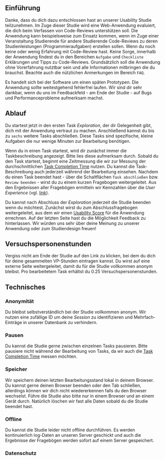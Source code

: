 ## Einführung

Danke, dass du dich dazu entschlossen hast an unserer Usability Studie teilzunehmen. Im Zuge dieser Studie wird eine Web-Anwendung evaluiert, die dich beim Verfassen von Code-Reviews unterstützen soll. Die Anwendung kann beispielsweise zum Einsatz kommen, wenn im Zuge einer Veranstaltung Studierende für andere Studierende Code-Reviews zu deren Studienleistungen (Programmieraufgaben) erstellen sollen. Wenn du noch keine oder wenig Erfahrung mit Code-Review hast. Keine Sorge, innerhalb der Anwendung findest du in den Bereichen `Aufgabe` und `Checkliste` Erklärungen und Tipps zu Code-Reviews. Grundsätzlich soll die Anwendung ohne Vorerfahrung nutztbar sein und alle Informationen mitbringen die du brauchst. Beachte auch die nützlichen Anmerkungen im Bereich `FAQ`.

Es handelt sich bei der Software um einen späten Prototypen. Die Anwendung sollte weitestgehend fehlerfrei laufen. Wir sind dir sehr dankbar, wenn du uns im Feedbackfeld - am Ende der Studie - auf Bugs und Performanceprobleme aufmerksam machst.

## Ablauf

Du startest jetzt in den ersten Task *Exploration*, der dir Gelegenheit gibt, dich mit der Anwendung vertraut zu machen. Anschließend kannst du bis zu `sechs` weitere Tasks abschließen. Diese Tasks sind spezifische, kleine Aufgaben die nur wenige Minuten zur Bearbeitung benötigen.

Wenn du in einen Task startest, wird dir zunächst immer die Taskbeschreibung angezeigt. Bitte lies diese aufmerksam durch. Sobald du den Task startest, beginnt eine Zeitmessung die wir zur Messung der durchschnittlichen [Task Completion Time](https://www.usabilityfirst.com/glossary/task-completion-time/index.html#:~:text=a%20measure%20of%20the%20time,typical%20metric%20in%20usability%20evaluation.) nutzen. Du kannst die Task-Beschreibung auch jederzeit während der Bearbeitung einsehen. 
Nachdem du einen Task beendet hast - über die Schaltflächen `Task abschließen` bzw. `Review beenden` - wirst du zu einem kurzen Fragebogen weitergeleitet. Aus den Ergebnissen aller Fragebögen ermitteln wir Kennzahlen über die *User Experience* (vgl. [link](https://www.ueq-online.org/)).

Du kannst nach Abschluss der *Exploration* jederzeit die Studie beenden wenn du möchtest. Zunächst wirst du zum Abschlussfragebogen weitergeleitet, aus dem wir einen [Usability Score](https://www.usability.gov/how-to-and-tools/methods/system-usability-scale.html) für die Anwendung errechnen. Auf der letzten Seite hast du die Möglichkeit Feedback zu hinterlassen. Wir würden uns sehr über deine Meinung zu unserer Anwendung oder zum Studiendesign freuen!

## Versuchspersonenstunden

Vergiss nicht am Ende der Studie auf den Link zu klicken, bei dem du dich für deine gesammelten VP-Stunden eintragen kannst. Du wirst auf eine externe Seite weitergeleitet, damit du für die Studie vollkommen anonym bleibst. Pro bearbeitetem Task erhältst du 0.25 Versuchspersonenstunden.

## Technisches

### Anonymität

Du bleibst selbstverständlich bei der Studie vollkommen anonym. Wir nutzen eine zufällige ID um deine *Session* zu identifizieren und Mehrfach-Einträge in unserer Datenbank zu verhindern.

### Pausen

Du kannst die Studie gerne zwischen einzelnen Tasks pausieren. Bitte pausiere nicht während der Bearbeitung von Tasks, da wir auch die [Task Completion Time](https://www.usabilityfirst.com/glossary/task-completion-time/index.html#:~:text=a%20measure%20of%20the%20time,typical%20metric%20in%20usability%20evaluation.) messen möchten.

### Speicher

Wir speichern deinen letzten Bearbeitungsstand lokal in deinem Browser. Du kannst gerne deinen Browser beenden oder den Tab schließen, allerdings können wir dich nicht wiedererkennen falls du den Browser wechselst. Führe die Studie also bitte nur in einem Browser und an einem Gerät durch. Natürlich löschen wir fast alle Daten sobald du die Studie beendet hast.

### Offline

Du kannst die Studie leider nicht offline durchführen. Es werden kontinuierlich log-Daten an unseren Server geschickt und auch die Ergebnisse der Fragebögen werden sofort auf einem Server gespeichert.

### Datenschutz
